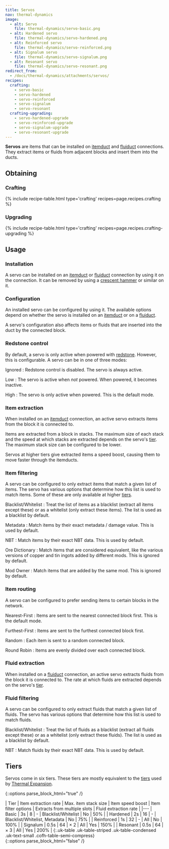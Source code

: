 ```yaml
---
title: Servos
nav: thermal-dynamics
image:
  - alt: Servo
    file: thermal-dynamics/servo-basic.png
  - alt: Hardened servo
    file: thermal-dynamics/servo-hardened.png
  - alt: Reinforced servo
    file: thermal-dynamics/servo-reinforced.png
  - alt: Signalum servo
    file: thermal-dynamics/servo-signalum.png
  - alt: Resonant servo
    file: thermal-dynamics/servo-resonant.png
redirect_from:
  - /docs/thermal-dynamics/attachments/servos/
recipes:
  crafting:
    - servo-basic
    - servo-hardened
    - servo-reinforced
    - servo-signalum
    - servo-resonant
  crafting-upgrading:
    - servo-hardened-upgrade
    - servo-reinforced-upgrade
    - servo-signalum-upgrade
    - servo-resonant-upgrade
---
```


**Servos** are items that can be installed on [itemduct](/docs/itemduct/) and
[fluiduct](/docs/fluiduct/) connections. They extract items or fluids from
adjacent blocks and insert them into the ducts.


Obtaining
--------

### Crafting
{% include recipe-table.html type='crafting' recipes=page.recipes.crafting %}

### Upgrading
{% include recipe-table.html type='crafting' recipes=page.recipes.crafting-upgrading %}


Usage
-----

### Installation
A servo can be installed on an [itemduct](/docs/itemduct/) or
[fluiduct](/docs/fluiduct/) connection by using it on the connection. It can be
removed by using a [crescent hammer](/docs/crescent-hammer/) or similar on it.

### Configuration
An installed servo can be configured by using it. The available options depend
on whether the servo is installed on an [itemduct](/docs/itemduct/) or on a
[fluiduct](/docs/fluiduct/).

A servo's configuration also affects items or fluids that are inserted into the
duct by the connected block.

### Redstone control
By default, a servo is only active when powered with
[redstone](https://minecraft.gamepedia.com/Redstone). However, this is
configurable. A servo can be in one of three modes:

Ignored
: Redstone control is disabled. The servo is always active.

Low
: The servo is active when *not* powered. When powered, it becomes inactive.

High
: The servo is only active when powered. This is the default mode.

### Item extraction
When installed on an [itemduct](/docs/itemduct/) connection, an active servo
extracts items from the block it is connected to.

Items are extracted from a block in stacks. The maximum size of each stack and
the speed at which stacks are extracted depends on the servo's [tier](#tiers).
The maximum stack size can be configured to be lower.

Servos at higher tiers give extracted items a speed boost, causing them to move
faster through the itemducts.

### Item filtering
A servo can be configured to only extract items that match a given list of
items. The servo has various options that determine how this list is used to
match items. Some of these are only available at higher [tiers](#tiers).

Blacklist/Whitelist
: Treat the list of items as a blacklist (extract all items except these) or as
a whitelist (only extract these items). The list is used as a blacklist by
default.

Metadata
: Match items by their exact metadata / damage value. This is used by default.

NBT
: Match items by their exact NBT data. This is used by default.

Ore Dictionary
: Match items that are considered equivalent, like the various versions of
copper and tin ingots added by different mods. This is ignored by default.

Mod Owner
: Match items that are added by the same mod. This is ignored by default.

### Item routing
A servo can be configured to prefer sending items to certain blocks in the
network.

Nearest-First
: Items are sent to the nearest connected block first. This is the default mode.

Furthest-First
: Items are sent to the furthest connected block first.

Random
: Each item is sent to a random connected block.

Round Robin
: Items are evenly divided over each connected block.

### Fluid extraction
When installed on a [fluiduct](/docs/fluiduct/) connection, an active servo
extracts fluids from the block it is connected to. The rate at which fluids are
extracted depends on the servo's [tier](#tiers).

### Fluid filtering
A servo can be configured to only extract fluids that match a given list of
fluids. The servo has various options that determine how this list is used to
match fluids.

Blacklist/Whitelist
: Treat the list of fluids as a blacklist (extract all fluids except these) or
as a whitelist (only extract these fluids). The list is used as a blacklist by
default.

NBT
: Match fluids by their exact NBT data. This is used by default.


Tiers
-----

Servos come in six tiers. These tiers are mostly equivalent to the
[tiers](/docs/tiers/) used by [Thermal Expansion](/docs/thermal-expansion/).

{::options parse_block_html="true" /}
<div class="uk-overflow-container">
| Tier | Item extraction rate | Max. item stack size | Item speed boost | Item filter options | Extracts from multiple slots | Fluid extraction rate |
|---
| Basic | 3s | 8 | - | Blacklist/Whitelist | No | 50% |
| Hardened | 2s | 16 | - | Blacklist/Whitelist, Metadata | No | 75% |
| Reinforced | 1s | 32 | - | All | No | 100% |
| Signalum | 0.5s | 64 | × 2 | All | Yes | 150% |
| Resonant | 0.5s | 64 | × 3 | All | Yes | 200% |
{:.uk-table .uk-table-striped .uk-table-condensed .uk-text-small .cofh-table-semi-compress}
</div>
{::options parse_block_html="false" /}
